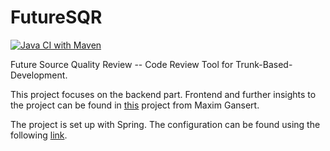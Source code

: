 # FutureSQR

[![Java CI with Maven](https://github.com/rbreunung/FutureSQR-SpringBackend/actions/workflows/maven.yml/badge.svg?branch=main)](https://github.com/rbreunung/FutureSQR-SpringBackend/actions/workflows/maven.yml)

Future Source Quality Review -- Code Review Tool for Trunk-Based-Development.

This project focuses on the backend part. Frontend and further insights to the project can be found in [this](https://github.com/mindscan-de/FutureSQR) project from Maxim Gansert.

The project is set up with Spring. The configuration can be found using the following [link](https://start.spring.io/#!type=maven-project&language=java&platformVersion=3.0.0-RC2&packaging=war&jvmVersion=17&groupId=de.futuresqr.server&artifactId=server&name=FutureSQR%20Server&description=This%20source%20code%20review%20tool%20will%20support%20GIT%20and%20SVN%20in%20a%20lightweight%20process.&packageName=de.futuresqr.server&dependencies=lombok,lombok,devtools,h2,data-jpa,data-jpa,web,security,thymeleaf,validation,data-rest).
